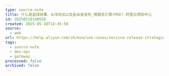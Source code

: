 ```yaml
---
type: source-note
title: 什么是蓝绿部署、A/B测试以及金丝雀发布_微服务引擎(MSE)-阿里云帮助中心
id: 20250518140558
created: 2025-05-18T14:45:58
source:
  - web
url: https://help.aliyun.com/zh/mse/use-cases/service-release-strategies
tags:
  - source-note
  - dev-ops
  - gateway
processed: false
archived: false
---
```

